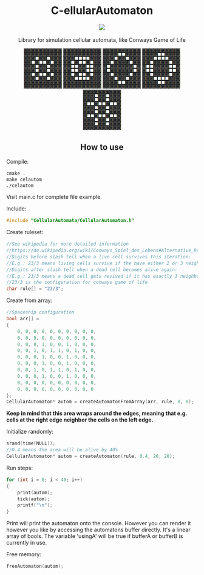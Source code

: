 <h1 align="center">C-ellularAutomaton</h1>
<p align="center">
    <img src="https://img.shields.io/badge/-Language-blue?style=for-the-badge&logo=c" />
</div>
<br>
<p align="center">
Library for simulation cellular automata, like Conways Game of Life
</p>

<p align="center">
    <img src="img/one.png" width=100/>
    <img src="img/two.png" width=100/>
    <img src="img/three.png" width=100/>
    <img src="img/four.png" width=100/>
    <img src="img/five.png" width=100/>
</div>

<h2 align="center">How to use</h2>

Compile:
```
cmake .
make celautom
./celautom
```

Visit main.c for complete file example.

Include:
```c
#include "CellularAutomata/CellularAutomaton.h"
```

Create ruleset:
```c
//See wikipedia for more detailed information
//https://de.wikipedia.org/wiki/Conways_Spiel_des_Lebens#Alternative_Regel-Bezeichnung
//Digits before slash tell when a live cell survives this iteration:
//E.g.: 23/3 means living cells survive if the have either 2 or 3 neighbors, otherwise they die
//Digits after slash tell when a dead cell becomes alive again:
//E.g.: 23/3 means a dead cell gets revived if it has exactly 3 neighbors
//23/3 is the configuration for conways game of life
char rule[] = "23/3";
```

Create from array:
```c
//Spaceship configuration
bool arr[] =
{
    0, 0, 0, 0, 0, 0, 0, 0, 0, 0,
    0, 0, 0, 0, 0, 0, 0, 0, 0, 0,
    0, 0, 0, 1, 0, 0, 1, 0, 0, 0,
    0, 0, 1, 0, 1, 1, 0, 1, 0, 0,
    0, 0, 0, 1, 0, 0, 1, 0, 0, 0,
    0, 0, 0, 1, 0, 0, 1, 0, 0, 0,
    0, 0, 1, 0, 1, 1, 0, 1, 0, 0,
    0, 0, 0, 1, 0, 0, 1, 0, 0, 0,
    0, 0, 0, 0, 0, 0, 0, 0, 0, 0,
    0, 0, 0, 0, 0, 0, 0, 0, 0, 0
};
CellularAutomaton* autom = createAutomatonFromArray(arr, rule, 8, 8);
```

<b>Keep in mind that this area wraps around the edges, meaning that e.g. cells at the right edge neighbor the cells on the left edge.</b>

Initialize randomly:
```c
srand(time(NULL));
//0.4 means the area will be alive by 40%
CellularAutomaton* autom = createAutomaton(rule, 0.4, 20, 20);
```

Run steps:
```c
for (int i = 0; i < 40; i++)
{
    print(autom);
    tick(autom);
    printf("\n");
}
```

Print will print the automaton onto the console. However you can render it however you like by accessing the automatons buffer directly. It's a linear array of bools. The variable 'usingA' will be true if bufferA or bufferB is currently in use.

Free memory:
```c
freeAutomaton(autom);
```
